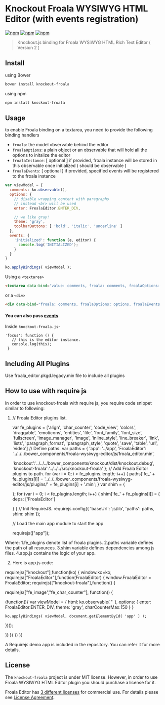# Knockout Froala WYSIWYG HTML Editor (with events registration)

[![npm](https://img.shields.io/npm/v/knockout-froala.svg)](https://www.npmjs.com/package/knockout-froala)
[![npm](https://img.shields.io/npm/dm/knockout-froala.svg)](https://www.npmjs.com/package/knockout-froala)
[![npm](https://img.shields.io/npm/l/knockout-froala.svg)](https://www.npmjs.com/package/knockout-froala)

>Knockout.js binding for Froala WYSIWYG HTML Rich Text Editor ( Version 2 )

## Install

using Bower

```bash
bower install knockout-froala
```

using npm

```bash
npm install knockout-froala
```

## Usage

to enable Froala binding on a textarea, you need to provide the following binding handlers

* `froala`: the model observable behind the editor
* `froalaOptions`: a plain object or an observable that will hold all the options to initalize the editor
* `froalaInstance`: [ optional ] if provided, froala instance will be stored in this observable once initialized ( should be observable )
* `froalaEvents`: [ optional ] if provided, specified events will be registered to the froala instance

```js
var viewModel = {
  comments: ko.observable(),
  options: {
    // disable wrapping content with paragraphs
    // instead <br> will be used
    enter: FroalaEditor.ENTER_DIV,

    // we like gray!
    theme: 'gray',
    toolbarButtons: [ 'bold', 'italic', 'underline' ]
  },
  events: {
    'initialized': function (e, editor) {
      console.log('INITIALIZED');
    }
  }
}

ko.applyBindings( viewModel );
```

Using a `<textarea>`

```html
<textarea data-bind="value: comments, froala: comments, froalaOptions: options, froalaEvents: events"></textarea>
```

or a `<div>`

```html
<div data-bind="froala: comments, froalaOptions: options, froalaEvents: events"></div>
```
#### You can also pass [events](https://www.froala.com/wysiwyg-editor/docs/events) 

Inside `knockout-froala.js`-

 ```
 'focus': function () {
    // this is the editor instance.
    console.log(this);
  }
  ```
## Including All Plugins
 Use froala_editor.pkgd.legacy.min file to include all plugins
 
## How to use with require js
In order to use knockout-froala with require js, you require code snippet similar to following:


1. // Froala Editor plugins list.

    var fe_plugins = ['align', 'char_counter', 'code_view', 'colors', 'draggable', 'emoticons',
                      'entities', 'file', 'font_family', 'font_size', 'fullscreen',
                      'image_manager', 'image', 'inline_style', 'line_breaker',
                      'link', 'lists', 'paragraph_format', 'paragraph_style', 'quote',
                      'save', 'table', 'url', 'video']
    // Define paths.
    var paths = {
      'app': '../app',
      'FroalaEditor': '../../../bower_components/froala-wysiwyg-editor/js/froala_editor.min',

      'knockout':'../../../bower_components/knockout/dist/knockout.debug',
      'knockout-froala':'../../../src/knockout-froala'
    };
    // Add Froala Editor plugins to path.
    for (var i = 0; i < fe_plugins.length; i++) {
      paths['fe_' + fe_plugins[i]] = '../../../bower_components/froala-wysiwyg-editor/js/plugins/' + fe_plugins[i] + '.min';
    }
    var shim = {

   
    };
    for (var i = 0; i < fe_plugins.length; i++) {
      shim['fe_' + fe_plugins[i]] = {
        deps: ['FroalaEditor']

      }
    }
    // Init RequireJS.
    requirejs.config({
      'baseUrl': 'js/lib',
      'paths': paths,
      shim: shim
    });

    // Load the main app module to start the app

    
    requirejs(["app"]);


Where:
1.fe_plugins denote list of froala plugins.
2.paths variable defines the path of all resources.
3.shim variable defines dependencies among  js files.
4.app.js  contains the logic of your app.

2. Here is app.js code:

requirejs(["knockout"],function(ko)
{
window.ko=ko;
requirejs(["FroalaEditor"],function(FroalaEditor)
{
 window.FroalaEditor = FroalaEditor;
requirejs(["knockout-froala"],function()
{


requirejs(["fe_image","fe_char_counter"], function() {

  (function(){
    var viewModel = {
      html: ko.observable( '' ),
      options: {
        enter: FroalaEditor.ENTER_DIV,
        theme: 'gray',
        charCounterMax:150
      }
    }
  
    ko.applyBindings( viewModel, document.getElementById( 'app' ) );
  })();
   

})
})
})
})


A Requirejs demo app is included in the repository. You can refer it for more details.
 
## License

The `knockout-froala` project is under MIT license. However, in order to use Froala WYSIWYG HTML Editor plugin you should purchase a license for it.

Froala Editor has [3 different licenses](http://froala.com/wysiwyg-editor/pricing) for commercial use.
For details please see [License Agreement](http://froala.com/wysiwyg-editor/terms).
